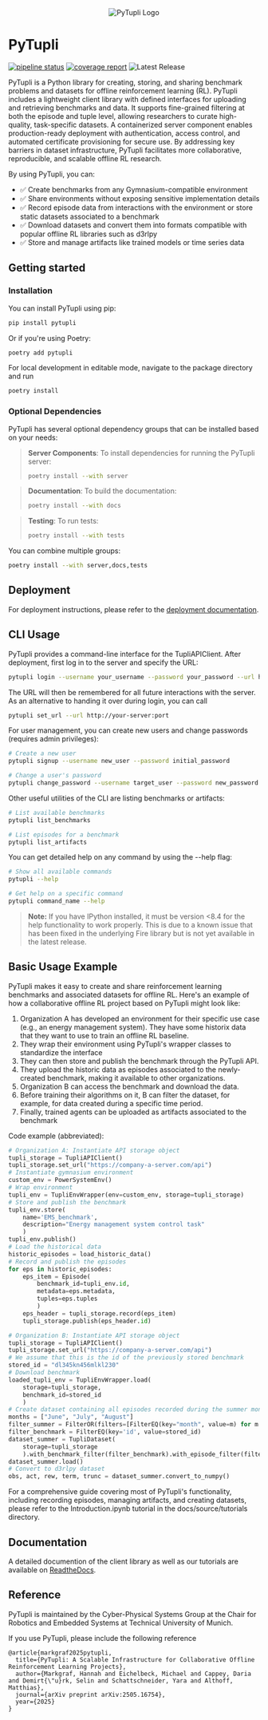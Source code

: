 <div align="center">
  <img src="docs/source/pytupli_logo.svg" alt="PyTupli Logo">
</div>

# PyTupli

[![pipeline status](https://gitlab.lrz.de/cps/cps-power/pytupli/badges/main/pipeline.svg)](https://gitlab.lrz.de/cps/cps-power/pytupli/-/commits/main)
[![coverage report](https://gitlab.lrz.de/cps/cps-power/pytupli/badges/main/coverage.svg)](https://gitlab.lrz.de/cps/cps-power/pytupli/-/commits/main)
![Latest Release](https://gitlab.lrz.de/cps/cps-power/pytupli/-/badges/release.svg)

PyTupli is a Python library for creating, storing, and sharing benchmark problems and datasets for offline reinforcement learning (RL). PyTupli includes a lightweight client library with defined interfaces for uploading and retrieving benchmarks and data. It supports fine-grained filtering at both the episode and tuple level, allowing researchers to curate high-quality, task-specific datasets. A containerized server component enables production-ready deployment with authentication, access control, and automated certificate provisioning for secure use. By addressing key barriers in dataset infrastructure, PyTupli facilitates more collaborative, reproducible, and scalable offline RL research.

By using PyTupli, you can:

- ✅ Create benchmarks from any Gymnasium-compatible environment
- ✅ Share environments without exposing sensitive implementation details
- ✅ Record episode data from interactions with the environment or store static datasets associated to a benchmark
- ✅ Download datasets and convert them into formats compatible with popular offline RL libraries such as d3rlpy
- ✅ Store and manage artifacts like trained models or time series data

## Getting started

### Installation

You can install PyTupli using pip:

```bash
pip install pytupli
```

Or if you're using Poetry:

```bash
poetry add pytupli
```

For local development in editable mode,
navigate to the package directory and run
```bash
poetry install
```

### Optional Dependencies

PyTupli has several optional dependency groups that can be installed based on your needs:

> **Server Components**: To install dependencies for running the PyTupli server:
> ```bash
> poetry install --with server
> ```

> **Documentation**: To build the documentation:
> ```bash
> poetry install --with docs
> ```

> **Testing**: To run tests:
> ```bash
> poetry install --with tests
> ```

You can combine multiple groups:
```bash
poetry install --with server,docs,tests
```

## Deployment

For deployment instructions, please refer to the [deployment documentation](deployment/README.md).

## CLI Usage

PyTupli provides a command-line interface for the TupliAPIClient. After deployment, first log in to the server and specify the URL:

```bash
pytupli login --username your_username --password your_password --url http://your-server:port
```

The URL will then be remembered for all future interactions with the server. As an alternative to handing it over during login, you can call
```bash
pytupli set_url --url http://your-server:port
```

For user management, you can create new users and change passwords (requires admin privileges):
```bash
# Create a new user
pytupli signup --username new_user --password initial_password

# Change a user's password
pytupli change_password --username target_user --password new_password
```

Other useful utilities of the CLI are listing benchmarks or artifacts:
```bash
# List available benchmarks
pytupli list_benchmarks

# List episodes for a benchmark
pytupli list_artifacts
```

You can get detailed help on any command by using the --help flag:
```bash
# Show all available commands
pytupli --help

# Get help on a specific command
pytupli command_name --help
```

> **Note:** If you have IPython installed, it must be version <8.4 for the help functionality to work properly. This is due to a known issue that has been fixed in the underlying Fire library but is not yet available in the latest release.

## Basic Usage Example

PyTupli makes it easy to create and share reinforcement learning benchmarks and associated datasets for offline RL. Here's an example of how a collaborative offline RL project based on PyTupli might look like:

1.  Organization A has developed an environment for their specific use case (e.g., an energy management system). They have some historix data that they want to use to train an offline RL baseline.
2.  They wrap their environment using PyTupli's wrapper classes to standardize the interface
3.  They can then store and publish the benchmark through the PyTupli API.
4.  They upload the historic data as episodes associated to the newly-created benchmark, making it available to other organizations.
5.  Organization B can access the benchmark and download the data.
6.  Before training their algorithms on it, B can filter the dataset, for example, for data created during a specific time period.
7.  Finally, trained agents can be uploaded as artifacts associated to the benchmark

Code example (abbreviated):

```python
# Organization A: Instantiate API storage object
tupli_storage = TupliAPIClient()
tupli_storage.set_url("https://company-a-server.com/api")
# Instantiate gymnasium environment
custom_env = PowerSystemEnv()
# Wrap environment
tupli_env = TupliEnvWrapper(env=custom_env, storage=tupli_storage)
# Store and publish the benchmark
tupli_env.store(
    name='EMS_benchmark',
    description="Energy management system control task"
    )
tupli_env.publish()
# Load the historical data
historic_episodes = load_historic_data()
# Record and publish the episodes
for eps in historic_episodes:
    eps_item = Episode(
        benchmark_id=tupli_env.id,
        metadata=eps.metadata,
        tuples=eps.tuples
        )
    eps_header = tupli_storage.record(eps_item)
    tupli_storage.publish(eps_header.id)

# Organization B: Instantiate API storage object
tupli_storage = TupliAPIClient()
tupli_storage.set_url("https://company-a-server.com/api")
# We assume that this is the id of the previously stored benchmark
stored_id = "dl345kn456mlkl230"
# Download benchmark
loaded_tupli_env = TupliEnvWrapper.load(
    storage=tupli_storage,
    benchmark_id=stored_id
    )
# Create dataset containing all episodes recorded during the summer months
months = ["June", "July", "August"]
filter_summer = FilterOR(filters=[FilterEQ(key="month", value=m) for m in months])
filter_benchmark = FilterEQ(key='id', value=stored_id)
dataset_summer = TupliDataset(
    storage=tupli_storage
    ).with_benchmark_filter(filter_benchmark).with_episode_filter(filter_summer)
dataset_summer.load()
# Convert to d3rlpy dataset
obs, act, rew, term, trunc = dataset_summer.convert_to_numpy()
```
For a comprehensive guide covering most of PyTupli's functionality, including recording episodes, managing artifacts, and creating datasets, please refer to the Introduction.ipynb tutorial in the docs/source/tutorials directory.


## Documentation
A detailed documention of the client library as well as our tutorials are available on [ReadtheDocs](https://pytupli.readthedocs.io).

## Reference
PyTupli is maintained by the Cyber-Physical Systems Group at the Chair for Robotics and Embedded Systems at Technical University of Munich.

If you use PyTupli, please include the following reference
```
@article{markgraf2025pytupli,
  title={PyTupli: A Scalable Infrastructure for Collaborative Offline Reinforcement Learning Projects},
  author={Markgraf, Hannah and Eichelbeck, Michael and Cappey, Daria and Demirt{\"u}rk, Selin and Schattschneider, Yara and Althoff, Matthias},
  journal={arXiv preprint arXiv:2505.16754},
  year={2025}
}
```
